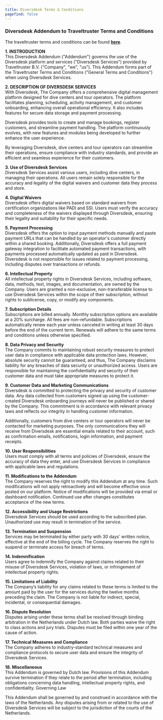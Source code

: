 ```yaml
---
title: Diversdesk Terms & Conditions
pagefind: false
---
```

### Diversdesk Addendum to Traveltruster Terms and Conditions
The traveltruster terms and conditions can be found [**here**](https://www.traveltruster.com/terms-of-conditions.pdf).

**1. INSTRODUCTION** </br>
This Diversdesk Addendum ("Addendum") governs the use of the Diversdesk platform and services ("Diversdesk Services") provided by Traveltruster B.V. ("Company", "we", "us"). This Addendum forms part of the Traveltruster Terms and Conditions ("General Terms and Conditions") when using Diversdesk Services.

**2. DESCRIPTION OF DIVERSDESK SERVICES** </br>
With Diversdesk, The Company offers a comprehensive digital management platform designed for dive centers and tour operators. The platform facilitates planning, scheduling, activity management, and customer onboarding, enhancing overall operational efficiency. It also includes features for secure data storage and payment processing.

Diversdesk provides tools to create and manage bookings, register customers, and streamline payment handling. The platform continuously evolves, with new features and modules being developed to further enhance the user experience.

By leveraging Diversdesk, dive centers and tour operators can streamline their operations, ensure compliance with industry standards, and provide an efficient and seamless experience for their customers.

**3. Use of Diversdesk Services** </br>
Diversdesk Services assist various users, including dive centers, in managing their operations. All users remain solely responsible for the accuracy and legality of the digital waivers and customer data they process and store.

**4. Digital Waivers** </br>
Diversdesk offers digital waivers based on standard waivers from certification organizations like PADI and SSI. Users must verify the accuracy and completeness of the waivers displayed through Diversdesk, ensuring their legality and suitability for their specific needs.

**5. Payment Processing** </br>
Diversdesk offers the option to input payment methods manually and paste payment URLs that can be handled by an operator's customer directly within a shared booking. Additionally, Diversdesk offers a full payment gateway integration to facilitate automated payment transactions, with payments processed automatically updated as paid in Diversdesk. Diversdesk is not responsible for issues related to payment processing, including disputes over transactions or refunds.

**6. Intellectual Property** </br>
All intellectual property rights in Diversdesk Services, including software, data, methods, text, images, and documentation, are owned by the Company. Users are granted a non-exclusive, non-transferable license to use Diversdesk Services within the scope of their subscription, without rights to sublicense, copy, or modify any components.

**7. Subscription Details** </br>
Subscriptions are billed annually. Monthly subscription options are available at a 20% surcharge. All fees are non-refundable. Subscriptions automatically renew each year unless canceled in writing at least 30 days before the end of the current term. Renewals will adhere to the same terms and conditions unless otherwise specified.

**8. Data Privacy and Security** </br>
The Company commits to maintaining robust security measures to protect user data in compliance with applicable data protection laws. However, absolute security cannot be guaranteed, and thus, The Company disclaims liability for any breaches of data security or unauthorized access. Users are responsible for maintaining the confidentiality and security of their customer data and must take appropriate measures to protect it.

**9. Customer Data and Marketing Communications** </br>
Diversdesk is committed to protecting the privacy and security of customer data. Any data collected from customers signed up using the customer-created Diversdesk onboarding journeys will never be published or shared by the Company. This commitment is in accordance with relevant privacy laws and reflects our integrity in handling customer information.

Additionally, customers from dive centers or tour operators will never be contacted for marketing purposes. The only communications they will receive from Diversdesk are essential emails related to their account, such as confirmation emails, notifications, login information, and payment receipts.

**10. User Responsibilities** </br>
Users must comply with all terms and policies of Diversdesk, ensure the accuracy of data they enter, and use Diversdesk Services in compliance with applicable laws and regulations.

**11. Modifications to the Addendum** </br>
The Company reserves the right to modify this Addendum at any time. Such modifications will not apply retroactively and will become effective once posted on our platform. Notice of modifications will be provided via email or dashboard notification. Continued use after changes constitutes acceptance of the new terms.

**12. Accessibility and Usage Restrictions** </br>
Diversdesk Services should be used according to the subscribed plan. Unauthorized use may result in termination of the service.

**13. Termination and Suspension** </br>
Services may be terminated by either party with 30 days' written notice, effective at the end of the billing cycle. The Company reserves the right to suspend or terminate access for breach of terms.

**14. Indemnification** </br>
Users agree to indemnify the Company against claims related to their misuse of Diversdesk Services, violation of laws, or infringement of intellectual property rights.

**15. Limitations of Liability** </br>
The Company’s liability for any claims related to these terms is limited to the amount paid by the user for the services during the twelve months preceding the claim. The Company is not liable for indirect, special, incidental, or consequential damages.

**16. Dispute Resolution** </br>
Disputes arising under these terms shall be resolved through binding arbitration in the Netherlands under Dutch law. Both parties waive the right to class actions and jury trials. Disputes must be filed within one year of the cause of action.

**17. Technical Measures and Compliance** </br>
The Company adheres to industry-standard technical measures and compliance protocols to secure user data and ensure the integrity of Diversdesk Services.

**18. Miscellaneous** </br>
This Addendum is governed by Dutch law. Provisions of this Addendum survive termination if they relate to the period after termination, including obligations concerning data handling, intellectual property rights, and confidentiality.
Governing Law

This Addendum shall be governed by and construed in accordance with the laws of the Netherlands. Any disputes arising from or related to the use of Diversdesk Services will be subject to the jurisdiction of the courts of the Netherlands.